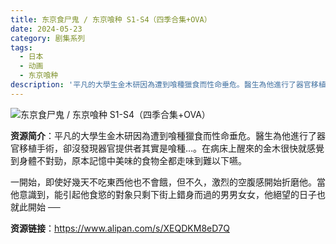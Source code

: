 ```yaml
---
title: 东京食尸鬼 / 东京喰种 S1-S4（四季合集+OVA）
date: 2024-05-23
category: 剧集系列
tags:
  - 日本
  - 动画
  - 东京喰种
description: '平凡的大學生金木研因為遭到喰種獵食而性命垂危。醫生為他進行了器官移植手術，卻沒發現器官提供者其實是喰種…。在病床上醒來的金木很快就感覺到身體不對勁，原本記憶中美味的食物全都走味到難以下嚥。一開始，即使好幾天不吃東西他也不會餓，但不久，激烈的空腹感開始折磨他。當他意識到，能引起他食慾的對象只剩下街上錯身而過的男男女女，他絕望的日子也就此開始 ──'
---
```


![东京食尸鬼 / 东京喰种 S1-S4（四季合集+OVA）](https://image.tmdb.org/t/p/original/i5NXFSbiRQEx7ZDfEiD70JJZ2pJ.jpg)

**资源简介**：平凡的大學生金木研因為遭到喰種獵食而性命垂危。醫生為他進行了器官移植手術，卻沒發現器官提供者其實是喰種…。在病床上醒來的金木很快就感覺到身體不對勁，原本記憶中美味的食物全都走味到難以下嚥。

一開始，即使好幾天不吃東西他也不會餓，但不久，激烈的空腹感開始折磨他。當他意識到，能引起他食慾的對象只剩下街上錯身而過的男男女女，他絕望的日子也就此開始 ──

**资源链接**：https://www.alipan.com/s/XEQDKM8eD7Q
